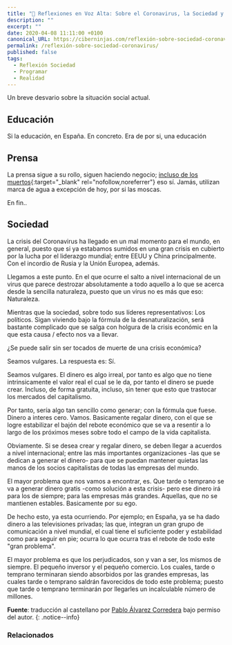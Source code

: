```yaml
---
title: "📢 Reflexiones en Voz Alta: Sobre el Coronavirus, la Sociedad y la Economía"
description: ""
excerpt: ""
date: 2020-04-08 11:11:00 +0100
canonical_URL: https://ciberninjas.com/reflexión-sobre-sociedad-coronavirus/
permalink: /reflexión-sobre-sociedad-coronavirus/
published: false
tags:
  - Reflexión Sociedad
  - Programar
  - Realidad
---
```


Un breve desvario sobre la situación social actual.

## Educación

Si la educación, en España. En concreto. Era de por si, una educación 

## Prensa

La prensa sigue a su rollo, siguen haciendo negocio; [incluso de los muertos](https://www.marca.com/tiramillas/actualidad/2020/04/08/5e8d7b23268e3e706f8b45f0.html){:target="_blank" rel="nofollow,noreferrer"} eso sí. Jamás, utilizan marca de agua a excepción de hoy, por si las moscas.

En fin..

## Sociedad

La crisis del Coronavirus ha llegado en un mal momento para el mundo, en general, puesto que si ya estabamos sumidos en una gran crisis en cubierto por la lucha por el liderazgo mundial; entre EEUU y China principalmente. Con el incordio de Rusia y la Unión Europea, además.

Llegamos a este punto. En el que ocurre el salto a nivel internacional de un virus que parece destrozar absolutamente a todo aquello a lo que se acerca desde la sencilla naturaleza, puesto que un virus no es más que eso: Naturaleza.

Mientras que la sociedad, sobre todo sus líderes representativos: Los políticos. Sigan viviendo bajo la fórmula de la desnaturalización, será bastante complicado que se salga con holgura de la crisis económic en la que esta causa / efecto nos va a llevar. 

¿Se puede salir sin ser tocados de muerte de una crisis económica?

Seamos vulgares. La respuesta es: Sí.

Seamos vulgares. El dinero es algo irreal, por tanto es algo que no tiene intrinsicamente el valor real el cual se le da, por tanto el dinero se puede crear. Incluso, de forma gratuita, incluso, sin tener que esto que trastocar los mercados del capitalismo.

Por tanto, sería algo tan sencillo como generar; con la fórmula que fuese. Dinero a interes cero. Vamos. Basicamente regalar dinero, con el que se logre estabilizar el bajón del rebote económico que se va a resentir a lo largo de los próximos meses sobre todo el campo de la vida capitalista.

Obviamente. Si se desea crear y regalar dinero, se deben llegar a acuerdos a nivel internacional; entre las más importantes organizaciones -las que se dedican a generar el dinero- para que se puedan mantener quietas las manos de los socios capitalistas de todas las empresas del mundo.

El mayor problema que nos vamos a encontrar, es. Que tarde o temprano se va a generar dinero gratis -como solución a esta crisis- pero ese dinero irá para los de siempre; para las empresas más grandes. Aquellas, que no se mantienen estables. Basicamente por su ego. 

De hecho esto, ya esta ocurriendo. Por ejemplo; en España, ya se ha dado dinero a las televisiones privadas; las que, integran un gran grupo de comunicación a nivel mundial, el cual tiene el suficiente poder y estabilidad como para seguir en pie; ocurra lo que ocurra tras el rebote de todo este "gran problema".

El mayor problema es que los perjudicados, son y van a ser, los mismos de siempre. El pequeño inversor y el pequeño comercio. Los cuales, tarde o temprano terminaran siendo absorbidos por las grandes empresas, las cuales tarde o temprano saldrán favorecidos de todo este problema; puesto que tarde o temprano terminarán por llegarles un incalculable número de millones.

**Fuente**\: [](http://allendowney.blogspot.com.es/2018/02/learning-to-program-is-getting-harder.html "Aprender a Programar es Cada Vez Más Difícil por Allen Downey") traducci&oacute;n al castellano por [Pablo &Aacute;lvarez Corredera](https://kutt.it/ciberninjast) bajo permiso del autor.
{: .notice--info}

### **Relacionados** <!-- omit in toc -->
